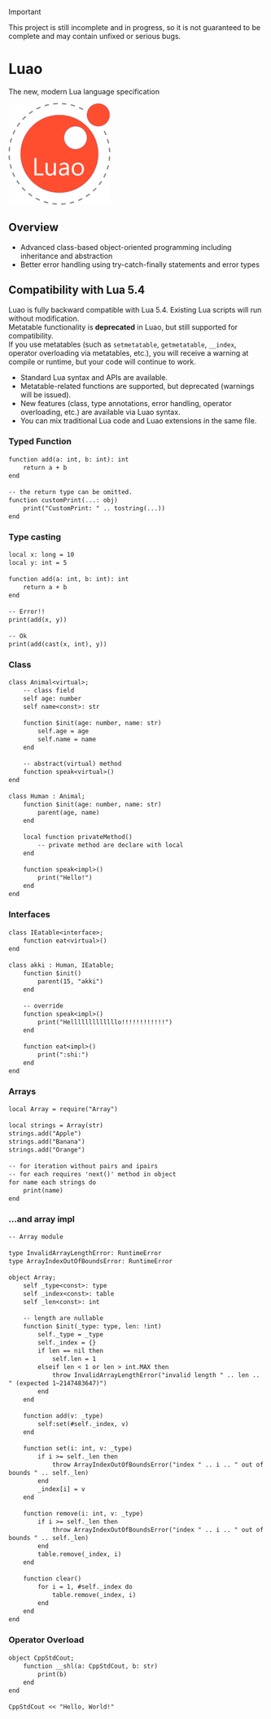 > [!IMPORTANT]
> This project is still incomplete and in progress, so it is not guaranteed to be complete and may contain unfixed or serious bugs.

# Luao
The new, modern Lua language specification

<img src="https://github.com/akki697222/Luao/blob/main/luao-logo.png?raw=true" width="200">

## Overview
- Advanced class-based object-oriented programming including inheritance and abstraction
- Better error handling using try-catch-finally statements and error types

## Compatibility with Lua 5.4
Luao is fully backward compatible with Lua 5.4. Existing Lua scripts will run without modification.  
Metatable functionality is **deprecated** in Luao, but still supported for compatibility.  
If you use metatables (such as `setmetatable`, `getmetatable`, `__index`, operator overloading via metatables, etc.), you will receive a warning at compile or runtime, but your code will continue to work.

- Standard Lua syntax and APIs are available.
- Metatable-related functions are supported, but deprecated (warnings will be issued).
- New features (class, type annotations, error handling, operator overloading, etc.) are available via Luao syntax.
- You can mix traditional Lua code and Luao extensions in the same file.

### Typed Function
```luao
function add(a: int, b: int): int
    return a + b
end

-- the return type can be omitted.
function customPrint(...: obj)
    print("CustomPrint: " .. tostring(...))
end
```

### Type casting
```luao
local x: long = 10
local y: int = 5

function add(a: int, b: int): int
    return a + b
end

-- Error!!
print(add(x, y))

-- Ok
print(add(cast(x, int), y))
```

### Class
```luao
class Animal<virtual>;
    -- class field
    self age: number
    self name<const>: str

    function $init(age: number, name: str)
        self.age = age
        self.name = name
    end

    -- abstract(virtual) method
    function speak<virtual>()
end

class Human : Animal;
    function $init(age: number, name: str)
        parent(age, name)
    end

    local function privateMethod()
        -- private method are declare with local
    end

    function speak<impl>()
        print("Hello!")
    end
end
```

### Interfaces
```luao
class IEatable<interface>;
    function eat<virtual>()
end

class akki : Human, IEatable;
    function $init()
        parent(15, "akki")
    end

    -- override
    function speak<impl>()
        print("Helllllllllllllo!!!!!!!!!!!!")
    end

    function eat<impl>()
        print(":shi:")
    end
end
```

### Arrays
```luao
local Array = require("Array")

local strings = Array(str)
strings.add("Apple")
strings.add("Banana")
strings.add("Orange")

-- for iteration without pairs and ipairs
-- for each requires 'next()' method in object
for name each strings do
    print(name)
end
```

### ...and array impl
```luao
-- Array module

type InvalidArrayLengthError: RuntimeError
type ArrayIndexOutOfBoundsError: RuntimeError

object Array;
    self _type<const>: type
    self _index<const>: table
    self _len<const>: int

    -- length are nullable
    function $init(_type: type, len: !int)
        self._type = _type
        self._index = {}
        if len == nil then
            self.len = 1
        elseif len < 1 or len > int.MAX then
            throw InvalidArrayLengthError("invalid length " .. len .. " (expected 1~2147483647)")
        end
    end

    function add(v: _type)
        self:set(#self._index, v)
    end

    function set(i: int, v: _type)
        if i >= self._len then
            throw ArrayIndexOutOfBoundsError("index " .. i .. " out of bounds " .. self._len)
        end
        _index[i] = v
    end

    function remove(i: int, v: _type)
        if i >= self._len then
            throw ArrayIndexOutOfBoundsError("index " .. i .. " out of bounds " .. self._len)
        end
        table.remove(_index, i)
    end

    function clear()
        for i = 1, #self._index do
            table.remove(_index, i)
        end
    end
end
```

### Operator Overload
```luao
object CppStdCout;
    function __shl(a: CppStdCout, b: str)
        print(b)
    end
end

CppStdCout << "Hello, World!"
```
